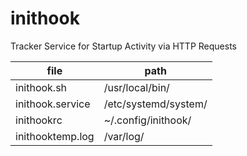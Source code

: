 # inithook
Tracker Service for Startup Activity via HTTP Requests


file                    |  path
------------------------|----------------------
inithook.sh             | /usr/local/bin/
inithook.service        | /etc/systemd/system/
inithookrc              | ~/.config/inithook/
inithooktemp.log        | /var/log/
